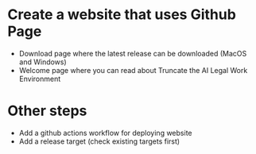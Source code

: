 # Create a website that uses Github Page

- Download page where the latest release can be downloaded (MacOS and Windows)
- Welcome page where you can read about Truncate the AI Legal Work Environment

# Other steps

- Add a github actions workflow for deploying website
- Add a release target (check existing targets first)
